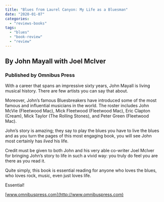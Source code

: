 ```yaml
---
title: "Blues from Laurel Canyon: My Life as a Bluesman"
date: "2020-01-07"
categories: 
  - "reviews-books"
tags: 
  - "blues"
  - "book-review"
  - "review"
---
```


## By John Mayall with Joel McIver

### Published by Omnibus Press

With a career that spans an impressive sixty years, John Mayall is living musical history. There are few artists you can say that about.

Moreover, John’s famous Bluesbreakers have introduced some of the most famous and influential musicians in the world. The roster includes John McVie (Fleetwood Mac), Mick Fleetwood (Fleetwood Mac), Eric Clapton (Cream), Mick Taylor (The Rolling Stones), and Peter Green (Fleetwood Mac).

John’s story is amazing; they say to play the blues you have to live the blues and as you turn the pages of this most engaging book, you will see John most certainly has _lived_ his life.

Credit must be given to both John and his very able co-writer Joel McIver for bringing John’s story to life in such a vivid way: you truly do feel you are there as you read it.

Quite simply, this book is essential reading for anyone who loves the blues, who loves rock, music, even just loves life.

Essential!

[www.omnibuspress.com](http://www.omnibuspress.com)

